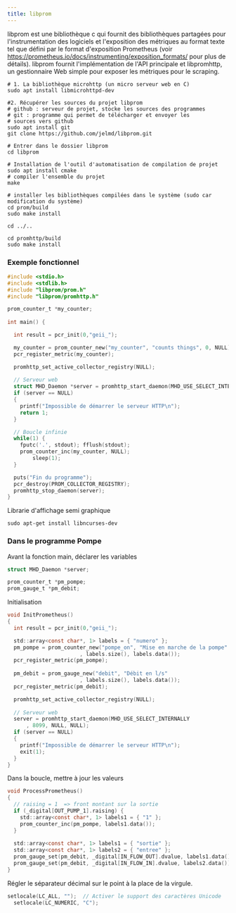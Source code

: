 ```yaml
---
title: libprom
---
```



libprom est une bibliothèque c qui fournit des bibliothèques partagées pour l'instrumentation des logiciels et l'exposition des métriques au format texte tel que défini par le format d'exposition Prometheus (voir https://prometheus.io/docs/instrumenting/exposition_formats/ pour plus de détails). libprom fournit l'implémentation de l'API principale et libpromhttp, un gestionnaire Web simple pour exposer les métriques pour le scraping.


```shell
# 1. La bibliothèque microhttp (un micro serveur web en C)
sudo apt install libmicrohttpd-dev

#2. Récupérer les sources du projet libprom
# github : serveur de projet, stocke les sources des programmes
# git : programme qui permet de télécharger et envoyer les 
# sources vers github
sudo apt install git
git clone https://github.com/jelmd/libprom.git

# Entrer dans le dossier libprom
cd libprom

# Installation de l'outil d'automatisation de compilation de projet
sudo apt install cmake
# compiler l'ensemble du projet
make

# installer les bibliothèques compilées dans le système (sudo car modification du système)
cd prom/build
sudo make install

cd ../..

cd promhttp/build
sudo make install
```

### Exemple fonctionnel

```c
#include <stdio.h>
#include <stdlib.h>
#include "libprom/prom.h"
#include "libprom/promhttp.h"

prom_counter_t *my_counter;
 
int main() {

  int result = pcr_init(0,"geii_");

  my_counter = prom_counter_new("my_counter", "counts things", 0, NULL);
  pcr_register_metric(my_counter);

  promhttp_set_active_collector_registry(NULL);
 
  // Serveur web
  struct MHD_Daemon *server = promhttp_start_daemon(MHD_USE_SELECT_INTERNALLY, 8099, NULL, NULL);
  if (server == NULL)
  {
    printf("Impossible de démarrer le serveur HTTP\n");
    return 1;
  }

  // Boucle infinie
  while(1) {
    fputc('.', stdout); fflush(stdout);
    prom_counter_inc(my_counter, NULL);
		sleep(1);
  }

  puts("Fin du programme");
  pcr_destroy(PROM_COLLECTOR_REGISTRY);
  promhttp_stop_daemon(server);
}
```
Librarie d'affichage semi graphique

```shell
sudo apt-get install libncurses-dev
```

### Dans le programme Pompe

Avant la fonction main, déclarer les variables

```c
struct MHD_Daemon *server;

prom_counter_t *pm_pompe;
prom_gauge_t *pm_debit;
```

Initialisation

```c
void InitPrometheus() 
{
  int result = pcr_init(0,"geii_");

  std::array<const char*, 1> labels = { "numero" };
  pm_pompe = prom_counter_new("pompe_on", "Mise en marche de la pompe"
                       , labels.size(), labels.data());
  pcr_register_metric(pm_pompe);
  
  pm_debit = prom_gauge_new("debit", "Débit en l/s"
                       , labels.size(), labels.data());
  pcr_register_metric(pm_debit);

  promhttp_set_active_collector_registry(NULL);
 
  // Serveur web
  server = promhttp_start_daemon(MHD_USE_SELECT_INTERNALLY
      , 8099, NULL, NULL);
  if (server == NULL)
  {
    printf("Impossible de démarrer le serveur HTTP\n");
    exit(1);
  }
}
```

Dans la boucle, mettre à jour les valeurs 

```c
void ProcessPrometheus()
{
  // raising = 1  => front montant sur la sortie
  if (_digital[OUT_PUMP_1].raising) {
    std::array<const char*, 1> labels1 = { "1" };
    prom_counter_inc(pm_pompe, labels1.data());
  }
    
  std::array<const char*, 1> labels1 = { "sortie" };
  std::array<const char*, 1> labels2 = { "entree" };
  prom_gauge_set(pm_debit, _digital[IN_FLOW_OUT].dvalue, labels1.data());
  prom_gauge_set(pm_debit, _digital[IN_FLOW_IN].dvalue, labels2.data());
}
```

Régler le séparateur décimal sur le point à la place de la virgule.

```c
setlocale(LC_ALL, "");  // Activer le support des caractères Unicode
  setlocale(LC_NUMERIC, "C");
```
